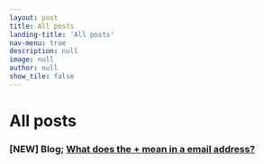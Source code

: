 ```yaml
---
layout: post
title: All posts
landing-title: 'All posts'
nav-menu: true
description: null
image: null
author: null
show_tile: false
---
```


<h1>All posts</h1>

<h3> [NEW] Blog; <a href="https://wowzatm.me/what_the_plus_means_in_an_email_address.html">What does the + mean in a email address?</a></h3>